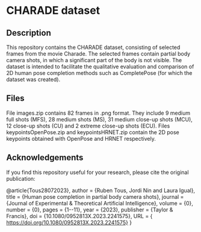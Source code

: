 # CHARADE dataset

## Description

This repository contains the CHARADE dataset, consisting of selected frames from the movie Charade. The selected frames contain partial body camera shots, in which a significant part of the body is not visible. The dataset is intended to facilitate the qualitative evaluation and comparison of 2D human pose completion methods such as CompletePose (for which the dataset was created). 

## Files

 File images.zip contains 82 frames in .png format. They include 9 medium full shots (MFS), 28 medium shots (MS), 31 medium close-up shots (MCU), 12 close-up shots (CU) and 2 extreme close-up shots (ECU). Files keypointsOpenPose.zip and keypointsHRNET.zip contain the 2D pose keypoints obtained with OpenPose and HRNET respectively.

## Acknowledgements

If you find this repository useful for your research, please cite the original publication:

   @article{Tous28072023},
      author = {Ruben Tous, Jordi Nin and Laura Igual},
      title = {Human pose completion in partial body camera shots},
      journal = {Journal of Experimental \& Theoretical Artificial Intelligence},
      volume = {0},
      number = {0},
      pages = {1--11},
      year = {2023},
      publisher = {Taylor \& Francis},
      doi = {10.1080/0952813X.2023.2241575},
      URL = { https://doi.org/10.1080/0952813X.2023.2241575}
   }
